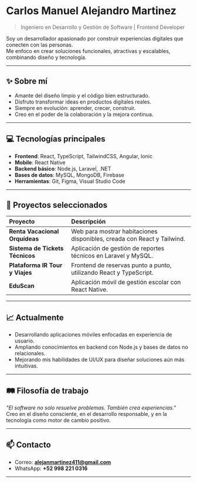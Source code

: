 # Carlos Manuel Alejandro Martinez

> Ingeniero en Desarrollo y Gestión de Software | Frontend Developer

Soy un desarrollador apasionado por construir experiencias digitales que conecten con las personas.  
Me enfoco en crear soluciones funcionales, atractivas y escalables, combinando diseño y tecnología.

---

## ✨ Sobre mí

- Amante del diseño limpio y el código bien estructurado.
- Disfruto transformar ideas en productos digitales reales.
- Siempre en evolución: aprender, crecer, construir.
- Creo en el poder de la colaboración y la mejora continua.

---

## 💻 Tecnologías principales

- **Frontend**: React, TypeScript, TailwindCSS, Angular, Ionic
- **Mobile**: React Native
- **Backend básico**: Node.js, Laravel, .NET
- **Bases de datos**: MySQL, MongoDB, Firebase
- **Herramientas**: Git, Figma, Visual Studio Code

---

## 🚀 Proyectos seleccionados

| Proyecto | Descripción |
|:--------|:------------|
| **Renta Vacacional Orquídeas** | Web para mostrar habitaciones disponibles, creada con React y Tailwind. |
| **Sistema de Tickets Técnicos** | Aplicación de gestión de reportes técnicos en Laravel y MySQL. |
| **Plataforma IR Tour y Viajes** | Frontend de reservas punto a punto, utilizando React y TypeScript. |
| **EduScan** | Aplicación móvil de gestión escolar con React Native. |

---

## 📈 Actualmente

- Desarrollando aplicaciones móviles enfocadas en experiencia de usuario.
- Ampliando conocimientos en backend con Node.js y bases de datos no relacionales.
- Mejorando mis habilidades de UI/UX para diseñar soluciones aún más intuitivas.

---

## 🛤️ Filosofía de trabajo

*"El software no solo resuelve problemas. También crea experiencias."*  
Creo en el diseño consciente, en el desarrollo responsable, y en la tecnología como motor de cambio positivo.

---

## 📫 Contacto

- Correo: **alejanmartinez411@gmail.com**
- WhatsApp: **+52 998 221 0316**

---

